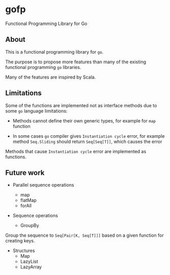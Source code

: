 # gofp

Functional Programming Library for Go

## About

This is a functional programming library for `go`.

The purpose is to propose more features than many of the existing functional programming `go` libraries.

Many of the features are inspired by Scala.

## Limitations

Some of the functions are implemented not as interface methods due to some `go` language limitations:

- Methods cannot define their own generic types, for example for `map` function

- In some cases `go` compiler gives `Instantiation cycle` error, for example method `Seq.Sliding` should return `Seq[Seq[T]]`, which causes the error

Methods that cause `Instantiation cycle` error are implemented as functions.

## Future work

- Parallel sequence operations
    - map
    - flatMap
    - forAll

- Sequence operations
    - GroupBy

Group the sequence to `Seq[Pair[K, Seq[T]]]` based on a given function for creating keys.

- Structures
    - Map
    - LazyList
    - LazyArray
